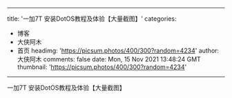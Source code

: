 
---
title: '一加7T 安装DotOS教程及体验【大量截图】'
categories: 
 - 博客
 - 大侠阿木
 - 首页
headimg: 'https://picsum.photos/400/300?random=4234'
author: 大侠阿木
comments: false
date: Mon, 15 Nov 2021 13:48:24 GMT
thumbnail: 'https://picsum.photos/400/300?random=4234'
---

<div>   
一加7T 安装DotOS教程及体验【大量截图】  
</div>
            